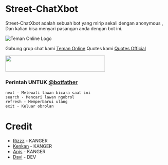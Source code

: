 # Street-ChatXbot

Street-ChatXbot adalah sebuah bot yang mirip sekali dengan anonymous , Dan kalian bisa menyari pasangan anda dengan bot ini.
 
![Teman Online Logo](https://telegra.ph/file/2ae553876a8e905b62f70.jpg)

Gabung grup chat kami [Teman Online](https://t.me/Cari_Teman_Online_Group)
Quotes kami [Quotes Official](https://t.me/Quotes_Channel_Official)

<b>
<a href="https://heroku.com/deploy?template=https://github.com/fjgaming212/Street-ChatXBot"><img src="https://img.shields.io/badge/Deploy-StreetChatXbot-blue?style=badge&logo=heroku"width="310" height="50"/></a>
</b>

### Perintah UNTUK [@botfather](https://t.me/botfather)
```
next - Melewati lawan bicara saat ini
search - Mencari lawan ngobrol
refresh - Memperbarui ulang
exit - Keluar obrolan
```
# Credit 

*    [Rizzz](https://github.com/fjgaming212) - KANGER
*    [Kenkan](https://github.com/kenkannih) - KANGER
*    [Apis](https://github.com/apisuserbot) - KANGER
*    [Davi](https://github.com/davi78) - DEV
